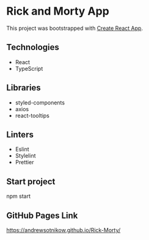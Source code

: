 # Rick and Morty App

This project was bootstrapped with [Create React App](https://github.com/facebook/create-react-app).

## Technologies

- React
- TypeScript

## Libraries

- styled-components
- axios
- react-tooltips

## Linters

- Eslint
- Stylelint
- Prettier

## Start project

npm start

## GitHub Pages Link

https://andrewsotnikow.github.io/Rick-Morty/
